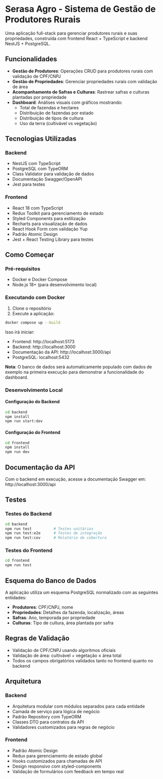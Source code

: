 # Serasa Agro - Sistema de Gestão de Produtores Rurais

Uma aplicação full-stack para gerenciar produtores rurais e suas propriedades, construída com frontend React + TypeScript e backend NestJS + PostgreSQL.

## Funcionalidades

- **Gestão de Produtores**: Operações CRUD para produtores rurais com validação de CPF/CNPJ
- **Gestão de Propriedades**: Gerenciar propriedades rurais com validação de área
- **Acompanhamento de Safras e Culturas**: Rastrear safras e culturas plantadas por propriedade
- **Dashboard**: Análises visuais com gráficos mostrando:
  - Total de fazendas e hectares
  - Distribuição de fazendas por estado
  - Distribuição de tipos de cultura
  - Uso da terra (cultivável vs vegetação)

## Tecnologias Utilizadas

### Backend
- NestJS com TypeScript
- PostgreSQL com TypeORM
- Class Validator para validação de dados
- Documentação Swagger/OpenAPI
- Jest para testes

### Frontend
- React 18 com TypeScript
- Redux Toolkit para gerenciamento de estado
- Styled Components para estilização
- Recharts para visualização de dados
- React Hook Form com validação Yup
- Padrão Atomic Design
- Jest + React Testing Library para testes

## Como Começar

### Pré-requisitos
- Docker e Docker Compose
- Node.js 18+ (para desenvolvimento local)

### Executando com Docker

1. Clone o repositório
2. Execute a aplicação:

```bash
docker compose up --build
```

Isso irá iniciar:
- Frontend: http://localhost:5173
- Backend: http://localhost:3000
- Documentação da API: http://localhost:3000/api
- PostgreSQL: localhost:5432

**Nota**: O banco de dados será automaticamente populado com dados de exemplo na primeira execução para demonstrar a funcionalidade do dashboard.

### Desenvolvimento Local

#### Configuração do Backend
```bash
cd backend
npm install
npm run start:dev
```

#### Configuração do Frontend
```bash
cd frontend
npm install
npm run dev
```

## Documentação da API

Com o backend em execução, acesse a documentação Swagger em:
http://localhost:3000/api

## Testes

### Testes do Backend
```bash
cd backend
npm run test          # Testes unitários
npm run test:e2e      # Testes de integração
npm run test:cov      # Relatório de cobertura
```

### Testes do Frontend
```bash
cd frontend
npm run test
```

## Esquema do Banco de Dados

A aplicação utiliza um esquema PostgreSQL normalizado com as seguintes entidades:

- **Produtores**: CPF/CNPJ, nome
- **Propriedades**: Detalhes da fazenda, localização, áreas
- **Safras**: Ano, temporada por propriedade
- **Culturas**: Tipo de cultura, área plantada por safra

## Regras de Validação

- Validação de CPF/CNPJ usando algoritmos oficiais
- Validação de área: cultivável + vegetação ≤ área total
- Todos os campos obrigatórios validados tanto no frontend quanto no backend

## Arquitetura

### Backend
- Arquitetura modular com módulos separados para cada entidade
- Camada de serviço para lógica de negócio
- Padrão Repository com TypeORM
- Classes DTO para contratos da API
- Validadores customizados para regras de negócio

### Frontend
- Padrão Atomic Design
- Redux para gerenciamento de estado global
- Hooks customizados para chamadas de API
- Design responsivo com styled-components
- Validação de formulários com feedback em tempo real
